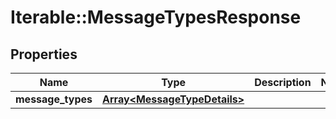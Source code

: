 # Iterable::MessageTypesResponse

## Properties
Name | Type | Description | Notes
------------ | ------------- | ------------- | -------------
**message_types** | [**Array&lt;MessageTypeDetails&gt;**](MessageTypeDetails.md) |  | 

